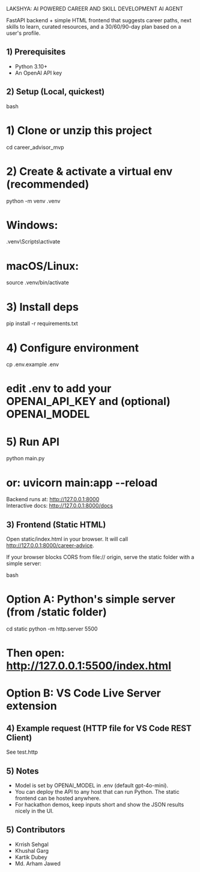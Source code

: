 LAKSHYA: AI POWERED CAREER AND SKILL DEVELOPMENT AI AGENT

FastAPI backend + simple HTML frontend that suggests career paths, next skills to learn, curated resources, and a 30/60/90-day plan based on a user's profile.

## 1) Prerequisites
- Python 3.10+
- An OpenAI API key

## 2) Setup (Local, quickest)

bash
# 1) Clone or unzip this project
cd career_advisor_mvp

# 2) Create & activate a virtual env (recommended)
python -m venv .venv
# Windows:
.venv\Scripts\activate
# macOS/Linux:
source .venv/bin/activate

# 3) Install deps
pip install -r requirements.txt

# 4) Configure environment
cp .env.example .env
# edit .env to add your OPENAI_API_KEY and (optional) OPENAI_MODEL

# 5) Run API
python main.py
# or: uvicorn main:app --reload


Backend runs at: http://127.0.0.1:8000  
Interactive docs: http://127.0.0.1:8000/docs

## 3) Frontend (Static HTML)
Open static/index.html in your browser. It will call http://127.0.0.1:8000/career-advice.

If your browser blocks CORS from file:// origin, serve the static folder with a simple server:

bash
# Option A: Python's simple server (from /static folder)
cd static
python -m http.server 5500
# Then open: http://127.0.0.1:5500/index.html

# Option B: VS Code Live Server extension


## 4) Example request (HTTP file for VS Code REST Client)
See test.http

## 5) Notes
- Model is set by OPENAI_MODEL in .env (default gpt-4o-mini).
- You can deploy the API to any host that can run Python. The static frontend can be hosted anywhere.
- For hackathon demos, keep inputs short and show the JSON results nicely in the UI.

## 5) Contributors
- Krrish Sehgal
- Khushal Garg
- Kartik Dubey
- Md. Arham Jawed
